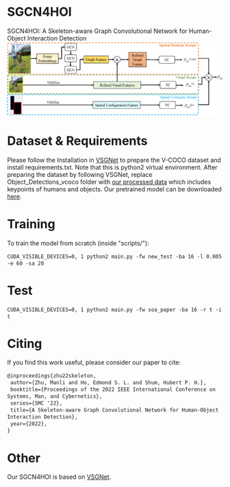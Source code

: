 # SGCN4HOI
SGCN4HOI: A Skeleton-aware Graph Convolutional Network for Human-Object Interaction Detection
![Image text](https://github.com/zhumanli/SGCN4HOI/blob/main/framework.png)

# Dataset & Requirements
Please follow the Installation in [VSGNet](https://github.com/ASMIftekhar/VSGNet) to prepare the V-COCO dataset and install requirements.txt. Note that this is python2 virtual environment. After preparing the dataset by following VSGNet, replace Object_Detections_vcoco folder with [our processed data](https://drive.google.com/drive/folders/1HU4x470_VZRl2NSJsl2yBnUiwWSxsw9l?usp=sharing) which includes keypoints of humans and objects. Our pretrained model can be downloaded [here](https://drive.google.com/file/d/1qmCrDzw7C32TJQ5U47YBrXUuPXd5DPGg/view?usp=sharing).

# Training 
To train the model from scratch (inside "scripts/"):
```
CUDA_VISIBLE_DEVICES=0, 1 python2 main.py -fw new_test -ba 16 -l 0.005 -e 60 -sa 20 
```

# Test
```
CUDA_VISIBLE_DEVICES=0, 1 python2 main.py -fw soa_paper -ba 16 -r t -i t
```

# Citing
If you find this work useful, please consider our paper to cite:
```
@inproceedings{zhu22skeleton,
 author={Zhu, Manli and Ho, Edmond S. L. and Shum, Hubert P. H.},
 booktitle={Proceedings of the 2022 IEEE International Conference on Systems, Man, and Cybernetics},
 series={SMC '22},
 title={A Skeleton-aware Graph Convolutional Network for Human-Object Interaction Detection},
 year={2022},
}
```

# Other
Our SGCN4HOI is based on [VSGNet](https://github.com/ASMIftekhar/VSGNet).
